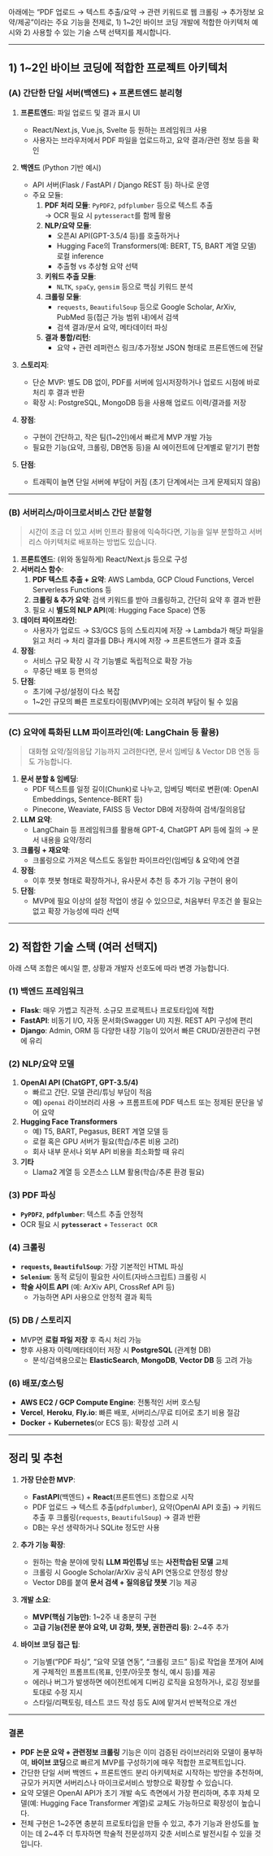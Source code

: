 아래에는 “PDF 업로드 → 텍스트 추출/요약 → 관련 키워드로 웹 크롤링 → 추가정보 요약/제공”이라는 주요 기능을 전제로, 1) 1~2인 바이브 코딩 개발에 적합한 아키텍처 예시와 2) 사용할 수 있는 기술 스택 선택지를 제시합니다.

---

## 1) 1~2인 바이브 코딩에 적합한 프로젝트 아키텍처

### (A) 간단한 단일 서버(백엔드) + 프론트엔드 분리형
1. **프론트엔드**: 파일 업로드 및 결과 표시 UI
   - React/Next.js, Vue.js, Svelte 등 원하는 프레임워크 사용
   - 사용자는 브라우저에서 PDF 파일을 업로드하고, 요약 결과/관련 정보 등을 확인
   
2. **백엔드** (Python 기반 예시)
   - API 서버(Flask / FastAPI / Django REST 등) 하나로 운영
   - 주요 모듈:
     1. **PDF 처리 모듈**: `PyPDF2`, `pdfplumber` 등으로 텍스트 추출  
        → OCR 필요 시 `pytesseract`를 함께 활용
     2. **NLP/요약 모듈**:  
        - 오픈AI API(GPT-3.5/4 등)를 호출하거나  
        - Hugging Face의 Transformers(예: BERT, T5, BART 계열 모델) 로컬 inference  
        - 추출형 vs 추상형 요약 선택
     3. **키워드 추출 모듈**:  
        - `NLTK`, `spaCy`, `gensim` 등으로 핵심 키워드 분석
     4. **크롤링 모듈**:  
        - `requests`, `BeautifulSoup` 등으로 Google Scholar, ArXiv, PubMed 등(접근 가능 범위 내)에서 검색  
        - 검색 결과/문서 요약, 메타데이터 파싱
     5. **결과 통합/리턴**:  
        - 요약 + 관련 레퍼런스 링크/추가정보 JSON 형태로 프론트엔드에 전달

3. **스토리지**:
   - 단순 MVP: 별도 DB 없이, PDF를 서버에 임시저장하거나 업로드 시점에 바로 처리 후 결과 반환
   - 확장 시: PostgreSQL, MongoDB 등을 사용해 업로드 이력/결과를 저장

4. **장점**:
   - 구현이 간단하고, 작은 팀(1~2인)에서 빠르게 MVP 개발 가능
   - 필요한 기능(요약, 크롤링, DB연동 등)을 AI 에이전트에 단계별로 맡기기 편함
5. **단점**:
   - 트래픽이 늘면 단일 서버에 부담이 커짐 (초기 단계에서는 크게 문제되지 않음)

---

### (B) 서버리스/마이크로서비스 간단 분할형
> 시간이 조금 더 있고 서버 인프라 활용에 익숙하다면, 기능을 일부 분할하고 서버리스 아키텍처로 배포하는 방법도 있습니다.

1. **프론트엔드**: (위와 동일하게) React/Next.js 등으로 구성
2. **서버리스 함수**:
   1. **PDF 텍스트 추출 + 요약**: AWS Lambda, GCP Cloud Functions, Vercel Serverless Functions 등
   2. **크롤링 & 추가 요약**: 검색 키워드를 받아 크롤링하고, 간단히 요약 후 결과 반환
   3. 필요 시 **별도의 NLP API**(예: Hugging Face Space) 연동
3. **데이터 파이프라인**:
   - 사용자가 업로드 → S3/GCS 등의 스토리지에 저장 → Lambda가 해당 파일을 읽고 처리 → 처리 결과를 DB나 캐시에 저장 → 프론트엔드가 결과 호출
4. **장점**:
   - 서비스 규모 확장 시 각 기능별로 독립적으로 확장 가능
   - 무중단 배포 등 편의성
5. **단점**:
   - 초기에 구성/설정이 다소 복잡
   - 1~2인 규모의 빠른 프로토타이핑(MVP)에는 오히려 부담이 될 수 있음

---

### (C) 요약에 특화된 LLM 파이프라인(예: LangChain 등 활용)
> 대화형 요약/질의응답 기능까지 고려한다면, 문서 임베딩 & Vector DB 연동 등도 가능합니다.

1. **문서 분할 & 임베딩**:
   - PDF 텍스트를 일정 길이(Chunk)로 나누고, 임베딩 벡터로 변환(예: OpenAI Embeddings, Sentence-BERT 등)
   - Pinecone, Weaviate, FAISS 등 Vector DB에 저장하여 검색/질의응답
2. **LLM 요약**:
   - LangChain 등 프레임워크를 활용해 GPT-4, ChatGPT API 등에 질의 → 문서 내용을 요약/정리
3. **크롤링 + 재요약**:
   - 크롤링으로 가져온 텍스트도 동일한 파이프라인(임베딩 & 요약)에 연결
4. **장점**:
   - 이후 챗봇 형태로 확장하거나, 유사문서 추천 등 추가 기능 구현이 용이
5. **단점**:
   - MVP에 필요 이상의 설정 작업이 생길 수 있으므로, 처음부터 무조건 쓸 필요는 없고 확장 가능성에 따라 선택

---

## 2) 적합한 기술 스택 (여러 선택지)

아래 스택 조합은 예시일 뿐, 상황과 개발자 선호도에 따라 변경 가능합니다.

### (1) 백엔드 프레임워크
- **Flask**: 매우 가볍고 직관적. 소규모 프로젝트나 프로토타입에 적합
- **FastAPI**: 비동기 I/O, 자동 문서화(Swagger UI) 지원. REST API 구성에 편리
- **Django**: Admin, ORM 등 다양한 내장 기능이 있어서 빠른 CRUD/권한관리 구현에 유리

### (2) NLP/요약 모델
1. **OpenAI API (ChatGPT, GPT-3.5/4)**  
   - 빠르고 간단. 모델 관리/튜닝 부담이 적음  
   - 예) `openai` 라이브러리 사용 → 프롬프트에 PDF 텍스트 또는 정제된 문단을 넣어 요약
2. **Hugging Face Transformers**  
   - 예) T5, BART, Pegasus, BERT 계열 모델 등  
   - 로컬 혹은 GPU 서버가 필요(학습/추론 비용 고려)  
   - 회사 내부 문서나 외부 API 비용을 최소화할 때 유리
3. **기타**  
   - Llama2 계열 등 오픈소스 LLM 활용(학습/추론 환경 필요)

### (3) PDF 파싱
- **`PyPDF2`**, **`pdfplumber`**: 텍스트 추출 안정적  
- OCR 필요 시 **`pytesseract`** + `Tesseract OCR`

### (4) 크롤링
- **`requests`, `BeautifulSoup`**: 가장 기본적인 HTML 파싱
- **`Selenium`**: 동적 로딩이 필요한 사이트(자바스크립트) 크롤링 시
- **학술 사이트 API** (예: ArXiv API, CrossRef API 등)  
  - 가능하면 API 사용으로 안정적 결과 획득

### (5) DB / 스토리지
- MVP면 **로컬 파일 저장** 후 즉시 처리 가능
- 향후 사용자 이력/메타데이터 저장 시 **PostgreSQL** (관계형 DB)  
  - 분석/검색용으로는 **ElasticSearch**, **MongoDB**, **Vector DB** 등 고려 가능

### (6) 배포/호스팅
- **AWS EC2 / GCP Compute Engine**: 전통적인 서버 호스팅
- **Vercel**, **Heroku**, **Fly.io**: 빠른 배포, 서버리스/무료 티어로 초기 비용 절감
- **Docker** + **Kubernetes**(or ECS 등): 확장성 고려 시

---

## 정리 및 추천

1. **가장 단순한 MVP**: 
   - **FastAPI**(백엔드) + **React**(프론트엔드) 조합으로 시작  
   - PDF 업로드 → 텍스트 추출(`pdfplumber`), 요약(OpenAI API 호출) → 키워드 추출 후 크롤링(`requests`, `BeautifulSoup`) → 결과 반환  
   - DB는 우선 생략하거나 SQLite 정도만 사용
   
2. **추가 기능 확장**:
   - 원하는 학술 분야에 맞춰 **LLM 파인튜닝** 또는 **사전학습된 모델** 교체  
   - 크롤링 시 Google Scholar/ArXiv 공식 API 연동으로 안정성 향상  
   - Vector DB를 붙여 **문서 검색 + 질의응답 챗봇** 기능 제공
   
3. **개발 소요**:
   - **MVP(핵심 기능만)**: 1~2주 내 충분히 구현  
   - **고급 기능(전문 분야 요약, UI 강화, 챗봇, 권한관리 등)**: 2~4주 추가
   
4. **바이브 코딩 접근 팁**:
   - 기능별(“PDF 파싱”, “요약 모델 연동”, “크롤링 코드” 등)로 작업을 쪼개어 AI에게 구체적인 프롬프트(목표, 인풋/아웃풋 형식, 예시 등)를 제공  
   - 에러나 버그가 발생하면 에이전트에게 디버깅 로직을 요청하거나, 로깅 정보를 토대로 수정 지시  
   - 스타일/리팩토링, 테스트 코드 작성 등도 AI에 맡겨서 반복적으로 개선

---

### 결론

- **PDF 논문 요약 + 관련정보 크롤링** 기능은 이미 검증된 라이브러리와 모델이 풍부하여, **바이브 코딩**으로 빠르게 MVP를 구성하기에 매우 적합한 프로젝트입니다.
- 간단한 단일 서버 백엔드 + 프론트엔드 분리 아키텍처로 시작하는 방안을 추천하며, 규모가 커지면 서버리스나 마이크로서비스 방향으로 확장할 수 있습니다.
- 요약 모델은 OpenAI API가 초기 개발 속도 측면에서 가장 편리하며, 추후 자체 모델(예: Hugging Face Transformer 계열)로 교체도 가능하므로 확장성이 높습니다.
- 전체 구현은 1~2주면 충분히 프로토타입을 만들 수 있고, 추가 기능과 완성도를 높이는 데 2~4주 더 투자하면 학술적 전문성까지 갖춘 서비스로 발전시킬 수 있을 것입니다.